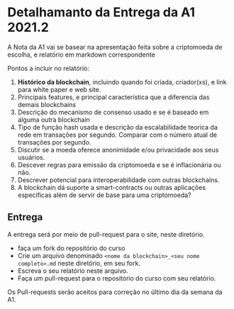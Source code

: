 # Detalhamanto da Entrega da A1 2021.2
A Nota da A1 vai se basear na apresentação feita sobre a criptomoeda de escolha, e relatório em markdown correspondente

Pontos a incluir no relatório:

 1. **Histórico da blockchain**, incluindo quando foi criada, criador(xs), e link para white paper e web site.
 2. Principais features, e principal característica que a diferencia das demais blockchains
 3. Descrição do mecanismo de consenso usado e se é baseado em alguma outra blockchain
 4. Tipo de função hash usada e descrição da escalabilidade teorica da rede em transações por segundo. Comparar com o número atual de transações por segundo.
 5. Discutir se a moeda oferece anonimidade e/ou privacidade aos seus usuários.
 6. Descever regras para emissão da criptomoeda e se é inflacionária ou não.
 7. Descrever potencial para interoperabilidade com outras blockchains.
 8. A blockchain dá suporte a smart-contracts ou outras aplicações específicas além de servir de base para uma criptomoeda?

 ## Entrega
 A entrega será por meio de pull-request para o site, neste diretório.
 
  - faça um fork do repositório do curso
  - Crie um arquivo denominado `<nome da blockchain>_<seu nome completo>.md` neste diretório, em seu fork.
  - Escreva o seu relatório neste arquivo.
  - Faça um pull-request para o repositório do curso com seu relatório.

Os Pull-requests serão aceitos para correção no último dia da semana da A1.

